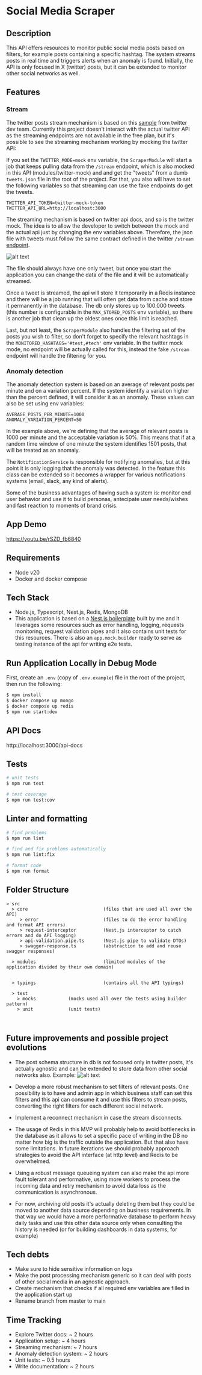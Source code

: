 # Social Media Scraper

## Description

This API offers resources to monitor public social media posts based on filters, for example posts containing
a specific hashtag. The system streams posts in real time and triggers alerts when an anomaly is found. Initially, the API is only focused in X (twitter) posts, but it can be extended to monitor other social networks as well.

## Features

### Stream

The twitter posts stream mechanism is based on this [sample](https://github.com/xdevplatform/Twitter-API-v2-sample-code/blob/main/Filtered-Stream/filtered_stream.js) from twitter dev team. Currently this project doesn't interact with the actual twitter API as the streaming endpoints are not available in the free plan, but it's possible to see the streaming mechanism working by mocking the twitter API:

If you set the `TWITTER_MODE=mock` env variable, the `ScraperModule` will start a job that keeps pulling data from the `/stream` endpoint, which is also mocked in this API (modules/twitter-mock) and and get the "tweets" from a dumb `tweets.json` file in the root of the project. For that, you also will have to set the following variables so that streaming can use the fake endpoints do get the tweets.

```
TWITTER_API_TOKEN=twitter-mock-token
TWITTER_API_URL=http://localhost:3000
```

The streaming mechanism is based on twitter api docs, and so is the twitter mock. The idea is to allow the developer to
switch between the mock and the actual api just by changing the env variables above. Therefore, the json file with tweets
must follow the same contract defined in the twitter `/stream` [endpoint](https://developer.x.com/en/docs/twitter-api/tweets/filtered-stream/api-reference/get-tweets-search-stream).

![alt text](readme-media/tweets.png)

The file should always have one only tweet, but once you start the application you can change the data of the file and it will be automatically streamed.

Once a tweet is streamed, the api will store it temporarily in a Redis instance and there will be a job running that will often get data from cache and store it permanently in the database. The db only stores up to 100.000 tweets (this number is configurable in the `MAX_STORED_POSTS` env variable), so there is another job that clean up the oldest ones once this limit is reached.

Last, but not least, the `ScraperModule` also handles the filtering set of the posts you wish to filter, so don't forget to specify the relevant hashtags in the `MONITORED_HASHTAGS='#test,#tech'` env variable. In the twitter mock mode, no endpoint will be actually called for this, instead the fake `/stream` endpoint will handle the filtering for you.

### Anomaly detection

The anomaly detection system is based on an average of relevant posts per minute and on a variation percent. If the system identify a variation higher than the percent defined, it will consider it as an anomaly. These values can also be set using env variables:

```
AVERAGE_POSTS_PER_MINUTE=1000
ANOMALY_VARIATION_PERCENT=50
```

In the example above, we're defining that the average of relevant posts is 1000 per minute and the acceptable variation is 50%. This means that if at a random time window of one minute the system identifies 1501 posts, that will be treated as an anomaly.

The `NotificationService` is responsible for notifying anomalies, but at this point it is only logging that the anomaly was detected. In the feature this class can be extended so it becomes a wrapper for various notifications systems (email, slack, any kind of alerts).

Some of the business advantages of having such a system is: monitor end user behavior and use it to build personas, antecipate user needs/wishes and fast reaction to moments of brand crisis.

## App Demo

https://youtu.be/rSZD_fb6840

## Requirements

- Node v20
- Docker and docker compose

## Tech Stack

- Node.js, Typescript, Nest.js, Redis, MongoDB
- This application is based on a [Nest.js boilerplate](https://github.com/hpsmatheus/nestjs-boilerplate) built by me and it leverages some resources such as error handling, logging, requests monitoring, request validation pipes and it also contains unit tests for this resources. There is also an `app.mock.builder` ready to serve as testing instance of the api for writing e2e tests.

## Run Application Locally in Debug Mode

First, create an `.env` (copy of `.env.example`) file in the root of the project, then run the following:

```bash
$ npm install
$ docker compose up mongo
$ docker compose up redis
$ npm run start:dev
```

## API Docs

http://localhost:3000/api-docs

## Tests

```bash
# unit tests
$ npm run test

# test coverage
$ npm run test:cov
```

## Linter and formatting

```bash
# find problems
$ npm run lint

# find and fix problems automatically
$ npm run lint:fix

# format code
$ npm run format
```

## Folder Structure

```
> src
  > core                            (files that are used all over the API)
     > error                        (files to do the error handling and format API errors)
     > request-interceptor          (Nest.js interceptor to catch errors and do API logging)
     > api-validation.pipe.ts       (Nest.js pipe to validate DTOs)
     > swagger-response.ts          (abstraction to add and reuse swagger responses)

  > modules                         (limited modules of the application divided by their own domain)


  > typings                         (contains all the API typings)

  > test
    > mocks            (mocks used all over the tests using builder pattern)
    > unit             (unit tests)



```

## Future improvements and possible project evolutions

- The post schema structure in db is not focused only in twitter posts, it's actually agnostic and can be extended to store data from other social networks also. Example:
  ![alt text](readme-media/dbstructure.png)

- Develop a more robust mechanism to set filters of relevant posts. One possibility is to have and admin app in which business staff can set this filters and this api can consume it and use this filters to stream posts, converting the right filters for each different social network.
- Implement a reconnect mechanism in case the stream disconnects.
- The usage of Redis in this MVP will probably help to avoid bottlenecks in the database as it allows to set a specific pace of writing in the DB no matter how big is the traffic outside the application. But that also have some limitations. In future iterations we should probably approach strategies to avoid the API interface (at http level) and Redis to be overwhelmed.
- Using a robust message queueing system can also make the api more fault tolerant and performative, using more workers to process the incoming data and retry mechanism to avoid data loss as the communication is asynchronous.
- For now, archiving old posts it's actually deleting them but they could be moved to another data source depending on business requirements. In that way we would have a more performative database to perform heavy daily tasks and use this other data source only when consulting the history is needed (or for building dashboards in data systems, for example)

## Tech debts

- Make sure to hide sensitive information on logs
- Make the post processing mechanism generic so it can deal with posts of other social media in an agnostic approach.
- Create mechanism that checks if all required env variables are filled in the application start up
- Rename branch from master to main

## Time Tracking

- Explore Twitter docs: ~ 2 hours
- Application setup: ~ 4 hours
- Streaming mechanism: ~ 7 hours
- Anomaly detection system: ~ 2 hours
- Unit tests: ~ 0.5 hours
- Write documentation: ~ 2 hours

